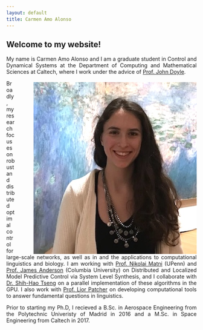 ```yaml
---
layout: default
title: Carmen Amo Alonso
---
```

## Welcome to my website!

<p style='text-align: justify;'>  My name is Carmen Amo Alonso and I am a graduate student in Control and Dynamical Systems at the Department of Computing and Mathematical Sciences at Caltech, where I work under the advice of <a href="http://www.cds.caltech.edu/~doyle/wiki/index.php?title=Main_Page">Prof. John Doyle</a>.
</p>

<img align="right" src="photo.jpeg" img style="float: right; padding-left: 50px;padding-top: 5px">

<p style='text-align: justify;'>  
Broadly, my research focuses on robust and distributed optimal control for large-scale networks, as well as in and the applications to computational linguistics and biology. I am working with <a href="https://nikolaimatni.github.io/index.html">Prof. Nikolai Matni</a>  (UPenn) and <a href="http://www.columbia.edu/~ja3451/">Prof. James Anderson</a> (Columbia University) on Distributed and Localized Model Predictive Control via System Level Synthesis, and I collaborate with <a href="https://shih-hao-tseng.github.io/website/index.html">Dr. Shih-Hao Tseng</a>  on a parallel implementation of these algorithms in the GPU. I also work with <a href="https://pachterlab.github.io">Prof. Lior Patcher</a> on developing computational tools to answer fundamental questions in linguistics.
</p>
<p style='text-align: justify;'>
Prior to starting my Ph.D, I recieved a B.Sc. in Aerospace Engineering from the Polytechnic Univeristy of Madrid in 2016 and a M.Sc. in Space Engineering from Caltech in 2017.  
</p>


